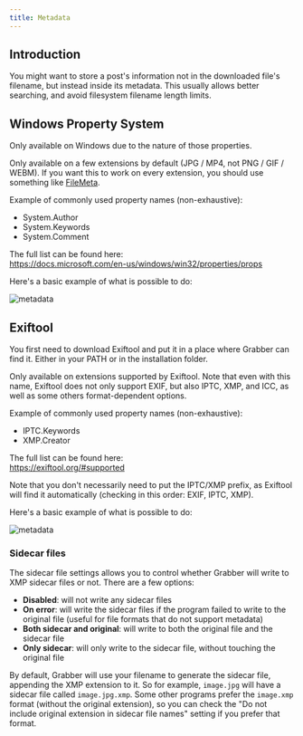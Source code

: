 ```yaml
---
title: Metadata
---
```



## Introduction

You might want to store a post's information not in the downloaded file's filename, but instead inside its metadata. This usually allows better searching, and avoid filesystem filename length limits.



## Windows Property System

Only available on Windows due to the nature of those properties.

Only available on a few extensions by default (JPG / MP4, not PNG / GIF / WEBM). If you want this to work on every extension, you should use something like [FileMeta](https://github.com/Dijji/FileMeta).

Example of commonly used property names (non-exhaustive):

* System.Author
* System.Keywords
* System.Comment

The full list can be found here:  
<https://docs.microsoft.com/en-us/windows/win32/properties/props>

Here's a basic example of what is possible to do:

![metadata](img/metadata-propsys.png)



## Exiftool

You first need to download Exiftool and put it in a place where Grabber can find it. Either in your PATH or in the installation folder.

Only available on extensions supported by Exiftool. Note that even with this name, Exiftool does not only support EXIF, but also IPTC, XMP, and ICC, as well as some others format-dependent options.

Example of commonly used property names (non-exhaustive):

* IPTC.Keywords
* XMP.Creator

The full list can be found here:  
<https://exiftool.org/#supported>

Note that you don't necessarily need to put the IPTC/XMP prefix, as Exiftool will find it automatically (checking in this order: EXIF, IPTC, XMP).

Here's a basic example of what is possible to do:

![metadata](img/metadata-exiftool.png)

### Sidecar files

The sidecar file settings allows you to control whether Grabber will write to XMP sidecar files or not. There are a few options:

* **Disabled**: will not write any sidecar files
* **On error**: will write the sidecar files if the program failed to write to the original file (useful for file formats that do not support metadata)
* **Both sidecar and original**: will write to both the original file and the sidecar file
* **Only sidecar**: will only write to the sidecar file, without touching the original file

By default, Grabber will use your filename to generate the sidecar file, appending the XMP extension to it. So for example, `image.jpg` will have a sidecar file called `image.jpg.xmp`. Some other programs prefer the `image.xmp` format (without the original extension), so you can check the "Do not include original extension in sidecar file names" setting if you prefer that format.
